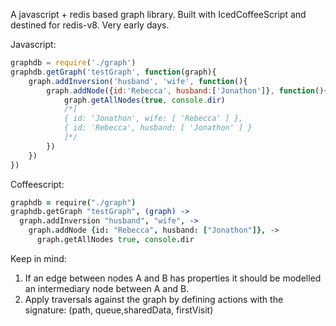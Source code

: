A javascript + redis based graph library.
Built with IcedCoffeeScript and destined for redis-v8. 
Very early days.

Javascript:

```javascript
graphdb = require('./graph')
graphdb.getGraph('testGraph', function(graph){
	graph.addInversion('husband', 'wife', function(){
    	graph.addNode({id:'Rebecca', husband:['Jonathon']}, function(){
        	graph.getAllNodes(true, console.dir)
            /*[ 
            { id: 'Jonathon', wife: [ 'Rebecca' ] }, 
            { id: 'Rebecca', husband: [ 'Jonathon' ] } 
            ]*/
        })
    })
})
```

Coffeescript:

```coffeescript
graphdb = require("./graph")
graphdb.getGraph "testGraph", (graph) ->
  graph.addInversion "husband", "wife", ->
    graph.addNode {id: "Rebecca", husband: ["Jonathon"]}, ->
      graph.getAllNodes true, console.dir
```

Keep in mind:
1. If an edge between nodes A and B has properties it should be modelled an intermediary node between A and B. 
2. Apply traversals against the graph by defining actions with the signature: (path, queue,sharedData, firstVisit)
